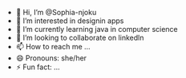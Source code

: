 - 👋 Hi, I’m @Sophia-njoku
- 👀 I’m interested in designin apps
- 🌱 I’m currently learning java in computer science
- 💞️ I’m looking to collaborate on linkedln
- 📫 How to reach me ...
- 😄 Pronouns: she/her
- ⚡ Fun fact: ...

<!---
Sophia-njoku/Sophia-njoku is a ✨ special ✨ repository because its `README.md` (this file) appears on your GitHub profile.
You can click the Preview link to take a look at your changes.
--->
